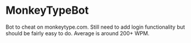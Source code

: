 # MonkeyTypeBot

Bot to cheat on monkeytype.com. Still need to add login functionality but should be fairly easy to do. Average is around 200+ WPM.
